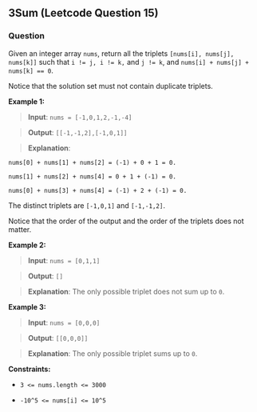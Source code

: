 ## 3Sum (Leetcode Question 15)

### Question
Given an integer array `nums`, return all the triplets `[nums[i], nums[j], nums[k]]` such that `i != j, i != k,` and `j != k`, and `nums[i] + nums[j] + nums[k] == 0`.

Notice that the solution set must not contain duplicate triplets.

**Example 1:**

> **Input**: `nums = [-1,0,1,2,-1,-4]`

> **Output**: `[[-1,-1,2],[-1,0,1]]`

> **Explanation**: 

`nums[0] + nums[1] + nums[2] = (-1) + 0 + 1 = 0.`

`nums[1] + nums[2] + nums[4] = 0 + 1 + (-1) = 0.`

`nums[0] + nums[3] + nums[4] = (-1) + 2 + (-1) = 0.`

The distinct triplets are `[-1,0,1]` and `[-1,-1,2]`.

Notice that the order of the output and the order of the triplets does not matter.

**Example 2:**

> **Input**: `nums = [0,1,1]`

> **Output**: `[]`

> **Explanation**: The only possible triplet does not sum up to `0`.

**Example 3:**

> **Input**: `nums = [0,0,0]`

> **Output**: `[[0,0,0]]`

> **Explanation**: The only possible triplet sums up to `0`.

**Constraints:**

- `3 <= nums.length <= 3000`

- `-10^5 <= nums[i] <= 10^5`